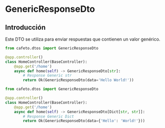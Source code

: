 # GenericResponseDto

## Introducción

Este DTO se utiliza para enviar respuestas que contienen un valor genérico.

```python
from cafeto.dtos import GenericResponseDto

@app.controller()
class HomeController(BaseController):
    @app.get('/home')
    async def home(self) -> GenericResponseDto[str]:
        # Response Generic str
        return Ok(GenericResponseDto(data='Hello World!'))
```

```python
from cafeto.dtos import GenericResponseDto

@app.controller()
class HomeController(BaseController):
    @app.get('/home')
    async def home(self) -> GenericResponseDto[Dict[str, str]]:
        # Response Generic Dict
        return Ok(GenericResponseDto(data={'Hello': 'World!'}))
```
